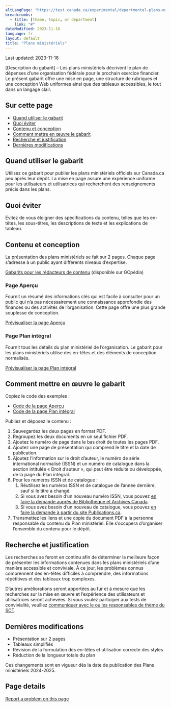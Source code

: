 ```yaml
---
altLangPage: "https://test.canada.ca/experimental/departmental-plans-ministeriels/dp-content-model.html"
breadcrumbs:
  - title: [theme, topic, or department]
    link: "#"
dateModified: 2023-11-16
language: fr
layout: default
title: "Plans ministériels"
---
```


<link rel="stylesheet" type="text/css" href="departmental-plans-ministeriels/css/theme.min.css" />
<div class="mwsgeneric-base-html parbase section">
  <p>Last updated: 2023-11-16 </p>
  <p>[Description  du gabarit] – Les plans ministériels décrivent le plan de dépenses d&rsquo;une  organisation fédérale pour le prochain exercice financier. Le présent gabarit  offre une mise en page, une structure de rubriques et une conception Web uniformes  ainsi que des tableaux accessibles, le tout dans un langage clair.</p>
  <section>
    <h2>Sur cette page</h2>
    <ul>
      <li><a href="#toc01">Quand utiliser le gabarit</a></li>
      <li><a href="#toc02">Quoi éviter</a></li>
      <li><a href="#toc03">Contenu et conception</a></li>
      <li><a href="#toc04">Comment mettre en œuvre le gabarit</a></li>
      <li><a href="#toc05">Recherche et justification</a></li>
      <li><a href="#toc06">Dernières modifications</a></li>
    </ul>
  </section>
  <section>
    <h2 id="toc01">Quand utiliser le gabarit</h2>
    <p>Utilisez ce  gabarit pour publier les plans ministériels officiels sur Canada.ca peu après  leur dépôt. La mise en page assure une expérience uniforme pour les  utilisateurs et utilisatrices qui recherchent des renseignements précis dans  les plans.</p></section>
  <section>
    <h2 id="toc02">Quoi éviter</h2>
    <p>Évitez de vous  éloigner des spécifications du contenu, telles que les en-têtes, les  sous-titres, les descriptions de texte et les explications de tableau. </p>
</section>
  <section>
    <h2 id="toc03">Contenu et conception</h2>
    <p>La  présentation des plans ministériels se fait sur 2&nbsp;pages. Chaque page s&rsquo;adresse  à un public ayant différents niveaux d&rsquo;expertise. </p>
<p><a class="btn btn-primary btn-lg" href="https://www.gcpedia.gc.ca/gcwiki/index.php?title=Portail_de_la_Partie_III_du_Budget_des_d%C3%A9penses&redirect=no">Gabarits pour les rédacteurs de contenu</a> (disponible sur GCpédia)</p>
<section>
      <h3>Page Aperçu</h3>
      <p>Fournit un  résumé des informations clés qui est facile à consulter pour un public qui n&rsquo;a  pas nécessairement une connaissance approfondie des finances ou des activités  de l&rsquo;organisation. Cette page offre une plus grande souplesse de conception.</p><p><a class="btn btn-default" href="https://test.canada.ca/experimental/departmental-plans-ministeriels/dp-at-glance-fr.html" role="button">Prévisualiser la page Aperçu</a></p>
    </section>
    <section>
      <h3>Page Plan intégral</h3>
      <p>Fournit  tous les détails du plan ministériel de l&rsquo;organisation. Le gabarit pour les  plans ministériels utilise des en-têtes et des éléments de conception  normalisés.</p>
<p><a class="btn btn-default" href="https://test.canada.ca/experimental/departmental-plans-ministeriels/dp-full-page-fr.html" role="button">Prévisualiser la page Plan intégral</a></p>
    </section>
  </section>
  <section>
    <h2 id="toc04">Comment mettre en œuvre le gabarit</h2>
    <p>Copiez le  code des exemples&nbsp;:</p>
<ul>
      <li><a href="https://github.com/gc-proto/experimental/blob/master/departmental-plans-ministeriels/dp-at-glance-fr.md">Code de la page Aperçu</a></li>
      <li><a href="https://github.com/gc-proto/experimental/blob/master/departmental-plans-ministeriels/dp-full-page-fr.md">Code de la page Plan intégral</a></li>
    </ul>
    <p>Publiez et déposez le  contenu&nbsp;:</p><ol>
      <li>Sauvegardez  les deux pages en format PDF.</li>
      <li>Regroupez les  deux documents en un seul fichier PDF.</li>
      <li>Ajoutez le  numéro de page dans le bas droit de toutes les pages PDF.</li>
      <li>Ajoutez une  page de présentation qui comprend le titre et la date de publication.</li>
      <li>Ajoutez l&rsquo;information sur le droit d&rsquo;auteur, le numéro de série  international normalisé&nbsp;(ISSN) et un numéro de catalogue dans la section intitulée&nbsp;«&nbsp;Droit  d&rsquo;auteur&nbsp;», qui peut être réduite ou développée, de la page du Plan  intégral.</li>
      <li>Pour les  numéros ISSN et de catalogue&nbsp;:
        <ol class="lst-lwr-rmn">
          <li>Réutilisez les  numéros ISSN et de catalogue de l&rsquo;année dernière, sauf si le titre a changé.</li>
          <li>Si vous avez besoin d&rsquo;un nouveau numéro ISSN, vous pouvez <a href="https://issn.bac-lac.canada.ca/fra/demandes/publication">en faire la demande auprès de Bibliothèque et Archives Canada</a>.</li>
          <li>Si vous avez  besoin d&rsquo;un nouveau de catalogue, vous pouvez <a href="https://publications.gc.ca/site/fra/isbn/demande.html?execution=e1s1">en faire la  demande à partir du site Publications.ca</a>.</li>
        </ol>
      </li>
      <li>Transmettez  les liens et une copie du document PDF à la personne responsable du contenu du  Plan ministériel. Elle s&rsquo;occupera d&rsquo;organiser l&rsquo;ensemble du contenu pour le  dépôt.</li>
    </ol>
  </section>
  <section>
    <h2 id="toc05">Recherche et justification</h2>
    <p>Les  recherches se feront en continu afin de déterminer la meilleure façon de  présenter les informations contenues dans les plans ministériels d&rsquo;une manière  accessible et conviviale. À ce jour, les problèmes connus comprennent des  en-têtes difficiles à comprendre, des informations répétitives et des tableaux  trop complexes.</p>
    <p>D&rsquo;autres  améliorations seront apportées au fur et à mesure que les recherches sur la  mise en œuvre et l&rsquo;expérience des utilisateurs et utilisatrices seront  achevées. Si vous voulez participer aux tests de convivialité, veuillez <a href="mailto:DAS.SCN@tbs-sct.gc.ca">communiquer avec le ou les responsables de  thème du SCT</a>. </p>
  </section>
  <section>
    <h2 id="toc06">Dernières modifications</h2>
    <ul>
      <li>Présentation  sur 2&nbsp;pages </li>
      <li>Tableaux  simplifiés</li>
      <li>Révision  de la formulation des en-têtes et utilisation correcte des styles</li>
      <li>Réduction  de la longueur totale du plan</li>
    </ul>
    <p>Ces  changements sont en vigueur dès la date de publication des Plans ministériels&nbsp;2024-2025.</p>
  </section>
    
</div>

<section class="pagedetails">
  <h2 class="wb-inv">Page details</h2>
  <div class="row">
    <div class="col-sm-8 col-md-9 col-lg-9">
      <div data-ajax-replace="/content/canadasite/en/reportaproblem/feedbacktool/jcr:content/par/mwsgeneric_base_html.html">
        <div class="row row-no-gutters">
          <div class="col-sm-9 col-md-6 col-lg-5"> <a class="btn btn-default btn-block" href="https://www.canada.ca/en/report-problem.html">Report a problem on this page</a> </div>
        </div>
      </div>
    </div>
    <div class="wb-share col-sm-4 col-md-3" data-wb-share='{&#34;lnkClass&#34;: &#34;btn btn-default btn-block&#34;}'></div>
  </div>
</section>

